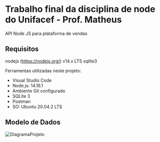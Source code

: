 # Trabalho final da disciplina de node do Unifacef - Prof. Matheus

API Node JS para plataforma de vendas

## Requisitos

nodejs (https://nodejs.org/) v14.x LTS sqlite3

Ferramentas utilizadas neste projeto:
- Visual Studio Code
- Node.js: 14.16.1
- Ambiente Git configurado
- SQLite 3
- Postman
- SO: Ubuntu 20.04.2 LTS

## Modelo de Dados

![DiagramaProjeto](https://user-images.githubusercontent.com/35452578/115970402-74a99100-a518-11eb-8788-2b05ca548a53.png)
